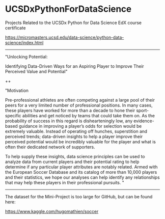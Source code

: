 # UCSDxPythonForDataScience
Projects Related to the UCSDx Python for Data Science EdX course certificate

https://micromasters.ucsd.edu/data-science/python-data-science/index.html

---

"Unlocking Potential: 

Identifying Data-Driven Ways for an Aspiring Player to Improve Their Perceived Value and Potential"

++

"Motivation

Pre-professional athletes are often competing against a large pool of their peers for a very limited number of professional positions.  In many cases, these players have worked for more than a decade to hone their sport-specific abilities and get noticed by teams that could take them on.  As the probability of success in this regard is dishearteningly low, any evidence-based guidance in improving a player’s odds for selection would be extremely valuable.  Instead of operating off hunches, superstition and perceived trends; data-driven insights to help a player improve their perceived potential would be incredibly valuable for the player and what is often their dedicated network of supporters.  


To help supply these insights, data science principles can be used to analyze data from current players and their potential rating to help determine if any particular player attributes are notably related.  Armed with the European Soccer Database and its catalog of more than 10,000 players and their statistics, we hope our analyses can help identify any relationships that may help these players in their professional pursuits. "

---

The dataset for the Mini-Project is too large for GitHub, but can be found here:

https://www.kaggle.com/hugomathien/soccer
